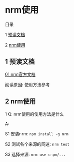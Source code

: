 # nrm使用

目录

1 [预读文档](#1)

2 [nrm使用](#2)


## <span id="1"> 1 预读文档 </span>

[01 nrm官方文档](https://github.com/Pana/nrm)

阅读原因: 使用方法参考


## <span id="2"> 2 nrm使用 </span>

1 Q: nrm使用的使用方法是什么

A:

S1 安装nrm: `npm install -g nrm`

S2 测试各个来源的网速: `nrm test`

S3 选择来源: `nrm use cnpm/...`